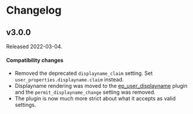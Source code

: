 # Changelog

## v3.0.0

Released 2022-03-04.

#### Compatibility changes

  * Removed the deprecated `displayname_claim` setting. Set
    `user_properties.displayname.claim` instead.
  * Displayname rendering was moved to the
    [ep\_user\_displayname](https://github.com/ether/ep_user_displayname#readme)
    plugin and the `permit_displayname_change` setting was removed.
  * The plugin is now much more strict about what it accepts as valid settings.
